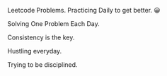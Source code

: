 Leetcode Problems. Practicing Daily to get better. 😀

Solving One Problem Each Day.

Consistency is the key.

Hustling everyday.

Trying to be disciplined.
